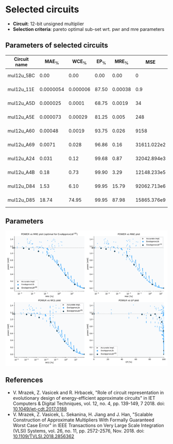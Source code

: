 
Selected circuits
===================
 - **Circuit**: 12-bit unsigned multiplier
 - **Selection criteria**: pareto optimal sub-set wrt. pwr and mre parameters

Parameters of selected circuits
----------------------------

| Circuit name | MAE<sub>%</sub> | WCE<sub>%</sub> | EP<sub>%</sub> | MRE<sub>%</sub> | MSE | Download |
| --- |  --- | --- | --- | --- | --- | --- | 
| mul12u_5BC | 0.00 | 0.00 | 0.00 | 0.00 | 0 |   [[Verilog<sub>PDK45</sub>](mul12u_5BC_pdk45.v)] [[C](mul12u_5BC.c)] |
| mul12u_11E | 0.0000054 | 0.000006 | 87.50 | 0.00038 | 0.9 |   [[Verilog<sub>PDK45</sub>](mul12u_11E_pdk45.v)] [[C](mul12u_11E.c)] |
| mul12u_A5D | 0.000025 | 0.0001 | 68.75 | 0.0019 | 34 |   [[Verilog<sub>PDK45</sub>](mul12u_A5D_pdk45.v)] [[C](mul12u_A5D.c)] |
| mul12u_A5E | 0.000073 | 0.00029 | 81.25 | 0.005 | 248 |   [[Verilog<sub>PDK45</sub>](mul12u_A5E_pdk45.v)] [[C](mul12u_A5E.c)] |
| mul12u_A60 | 0.00048 | 0.0019 | 93.75 | 0.026 | 9158 |   [[Verilog<sub>PDK45</sub>](mul12u_A60_pdk45.v)] [[C](mul12u_A60.c)] |
| mul12u_A69 | 0.0071 | 0.028 | 96.86 | 0.16 | 31611.022e2 |   [[Verilog<sub>PDK45</sub>](mul12u_A69_pdk45.v)] [[C](mul12u_A69.c)] |
| mul12u_A24 | 0.031 | 0.12 | 99.68 | 0.87 | 32042.894e3 |   [[Verilog<sub>PDK45</sub>](mul12u_A24_pdk45.v)] [[C](mul12u_A24.c)] |
| mul12u_A4B | 0.18 | 0.73 | 99.90 | 3.29 | 12148.233e5 |   [[Verilog<sub>PDK45</sub>](mul12u_A4B_pdk45.v)] [[C](mul12u_A4B.c)] |
| mul12u_D84 | 1.53 | 6.10 | 99.95 | 15.79 | 92062.713e6 |   [[Verilog<sub>PDK45</sub>](mul12u_D84_pdk45.v)] [[C](mul12u_D84.c)] |
| mul12u_D85 | 18.74 | 74.95 | 99.95 | 87.98 | 15865.376e9 |  [[Verilog<sub>generic</sub>](mul12u_D85.v)]  [[C](mul12u_D85.c)] |
    
Parameters
--------------
![Parameters figure](fig.png)

References
--------------
   - V. Mrazek, Z. Vasicek and R. Hrbacek, "Role of circuit representation in evolutionary design of energy-efficient approximate circuits" in IET Computers & Digital Techniques, vol. 12, no. 4, pp. 139-149, 7 2018. doi: [10.1049/iet-cdt.2017.0188](https://dx.doi.org/10.1049/iet-cdt.2017.0188)
   - V. Mrazek, Z. Vasicek, L. Sekanina, H. Jiang and J. Han, "Scalable Construction of Approximate Multipliers With Formally Guaranteed Worst Case Error" in IEEE Transactions on Very Large Scale Integration (VLSI) Systems, vol. 26, no. 11, pp. 2572-2576, Nov. 2018. doi: [10.1109/TVLSI.2018.2856362](https://dx.doi.org/10.1109/TVLSI.2018.2856362)

             